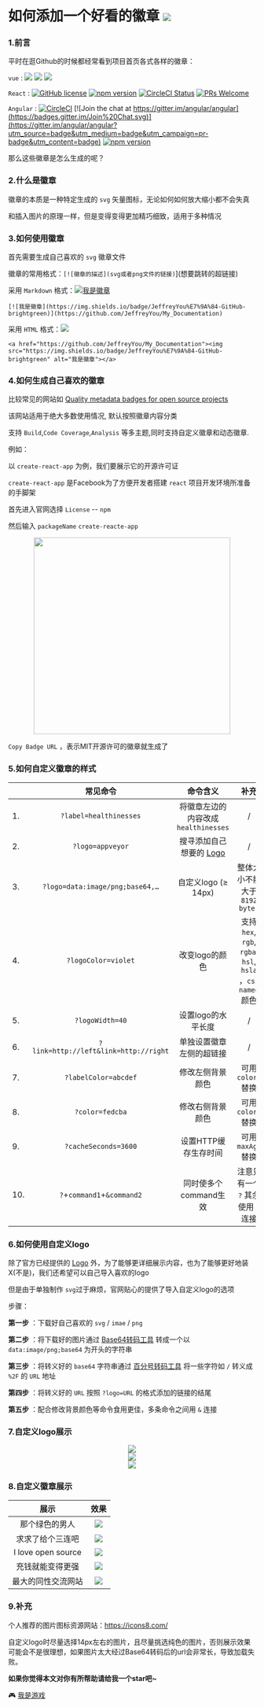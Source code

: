 # 如何添加一个好看的徽章 ![](https://img.shields.io/badge/I%20love%20You%20-three%20thousand-red?logo=data%3Aimage%2Fpng%3Bbase64%2CiVBORw0KGgoAAAANSUhEUgAAAJAAAACQCAYAAADnRuK4AAAABmJLR0QA%2FwD%2FAP%2BgvaeTAAAJMUlEQVR4nO3df5CVVR3H8ff37goSq6WluWr1B440ohBJNMC9y2IzKgM5E4gQklbUYCSIDuVYjf3UzIZRCeiHY9GAI4TbRD%2BAUZTl3gWEkQETTNF%2BMAioRGmwoMvu%2FfbH3aUNF9jdc57nPM%2B939cMw7Bwvue7cz97nsu9zz0HjDHGGGOMMcYYY4wxxhhjjDHGGGOMMcYYY4wxxhhjjDHGpImEbuBk9JOczRnUIQxGGIgyEDgPeB%2FQn1Lvb7b%2FegvYjbKdDNtQtkmB%2FeG6fzfNUYswlCJDEYYCH6b0vby3%2FXcFmil9PweAF4FdwHO0UJDN%2FCdQ66eUqADpSAZQxY3AOOBKoKr3xdiB8FugQQr82VOLPWshyxCECcBEYJBDqVZgK7AKZak08TcvDXoQPEA6iSr2cwPCV4GRkfSkvAg8wFn8Wlbzjvf6naeq50yK3IxyOzAwiimAjSgLqeU3soK2CObotmAB0nqqaeMLwJ3AgJim3Q88SD8WyhM0%2ByysV9OfI9yKMAe4wGftU3gF4T4%2ByOJQQQoSIB3FMDIsAj4RYn6EvSi3SYEGH%2BU0y3iEBcBHfNTrMWE7yq1SYEP8U8dIR9CPauYBt8Q990k8ThWzpJHXejNYc9SiLGh%2FnhOaoiyimrnSyNtxTRrbg6ijGEiG5cCQuObspn0UmSgbeKYng3Q0IyjSANRG1FdvvUAVk6WRHXFMloljEh3NGDJsIXnhAbiQDI2a5YvdHaA5plHkKZIXHoDLaGOT5rgmjskiD5DmmEKRNcDZUc%2FloC%2FCI5rlm6f7h5rjbmAJ0C%2F6tnqtBlipdUyOeqJIL2GaYwrwKDGtdF4Id0me%2B7r6K81yB8K8uFtyUESYKnmWRzVBZAHSLNcirAT6RDVHhGZLgZ90%2FoLmmAM8EKgfFy1kGC%2FreTKK4pEESEcxiAybKb3lkEZFlGukibUAWsfVKKtJ00r6%2Fw4jDJc8f%2FFd2HuA9Gr6c5QtwGW%2Ba8fsDVr5OH1po41txPfiYFR2coThspUjPov6%2F4k6ygLSHx6A86lmGW2sIP3hARhEP%2Bb7Lup1BdIco4F1vusaj4RPSZ6n%2FZXzRAfRh3N4DuGjvmqaSOyihsG%2B3lT2dwk7l5kWnlS4lMN82VcxLyuQjqUvzfwV5SIf9UzkXqWGS3ysQn5WoGY%2Bb%2BFJlYs5xM0%2BCvkJkPIVL3VMfIQZfso40jquQMPcMmocCYMlz%2FMuJdxXoKKfpdAEcaNrAfcACdc61zBhqPtj53QJ05GcTxWvudYxwSgt1MpmXu9tAbcVqJp6LDxpJvQh51LALUBFrnAab8ITLncZ7hagTCSfezJxUrfH0C1AyqVO400SBAwQvN9xvAnvXJfBrgGqcRxvwjvLZbAFyAQNUKvjeBOe02PoGqDDjuNNeIdcBrsG6C3H8SY8p42rXAP0D8fxJjTl7y7D3QIkvOQ03iTBLpfBrivQC47jTWgZtw8bur4SXXAab5Ig7zLY7XYOEHIcwF6RTqt%2FUeA8gWJvCzitQFLa8HGVSw0T1GqX8ICfW1ofc65hwlCWuZZwD9DbrAXecK5j4naQf%2FOEaxHnAMlWjiH81LWOid3PZSctrkV8fS5sIXDUSy0Th2NU%2Bfmh9xIgKXAA4WEftUwMhF9JI6%2F6KOVvc4UM38feG0uDo%2B2PlRfeAiSN%2FBPlh77qmYgo83ytPuB7g6nS%2BRdbgKE%2B6xpvXqaVIbLJ3%2FNVr1vcSSOtlI4xCHqCjOmSkmGGz%2FBABHskSoEtCD%2FwXdc4e0jWs8530Wi2%2BYUMOZ4Eroqivumx56lieBSHsESy77FAkSKfA%2FZEUd%2F0yEGEiVGd4BPZxtmygX0UGUvpDFATRgsZJkmel6OaINKd12UDO8kwAdxfMjc9psD0KJ73dBb51v2ynnUIM6Oex7zLt6TA0qgnieXsB8nzCPh79dOchvALKXBvPFPFSLPciXR9lJLx5mEK3OJ6o1h3xXr6jDTxI0qnNJto%2FIwCM%2BIKD4Q6tTnLzPZTjm13M1%2BUedLE3LinDXL%2BlTSxCGEWMf6klDXhnhDhKU0dkGb5DMJS4D0h%2B0ixNoTbJM%2FCUA0Ev4RoliEIfwQuDt1LyhwCPisF%2FhSyieABAtARXEQ1f8BuA%2BkeYS%2BtjJeNbA%2FdSiLOAJVN7KWFeoTVoXtJgc1kGJaE8EBCVqAOCkKWryPcS0LCnTBLaPV%2FT4%2BLRAWog%2BYYBywBzgndS0K8A8ySQvI%2BuJDIAAFoPZfQRgMwOHQvge0BrpcCW0I30pXEXiakkVfox0hKK1GlWkMfhiY1PJDgFagzzXITwkIqZ1fYVoR7yPO9ON%2BW6I1UBAhARzGQDI9R%2Fv%2FV340wVfJsDN1IdyT2EnYi2cBL1DACYT6lm6XKUQNVfCwt4YEUrUCdaR3XofyS8tnY6ijCXZLnodCN9FQqAwSgdXyIIo8ibuddJcBOqpgijewI3UhvpOYSdiLJs4daxiB8l%2FR%2BkHEJRxie1vBAilegzrSOq1CWABeG7qWbDgLTpcDK0I24KosAAWg9H6CNxcC40L2ckvAMMFXybht8J0XZBAja30urYzbK%2FUCf0P2coIiwgGbmylaOhW7Gl7IKUAcdxTAyLAMGhO4FAOV1Mtwkefc9CZMmtU%2BiT0U28Cx9uRL4XehegDVUc3k5hgfKdAXq0OmS9mPgjNinF%2B4nzzeS%2FnaEi7IOUAetow5lOXBBTFMeRJkmTayJab5gKiJAcPy22RXAiEgnEp6lletlI7sjnSchyvI5UFdkE3upYQxE%2BnnxBpoZXSnhgQpagTq0Py%2F6Nsrd%2BPz%2Bhfnkub2cn%2B90peIC1EHrmIyyGDjTsVQLMEMKLHZuKoUqNkBw%2FC2Q3wP9e1miGeE6yfO0z77SpKIDBKBZsgir6Pn56UcQPl3J4YEKehJ9MtJEEzCWnh1%2F3UyG8ZUeHrAV6DgdTY4iqzn95ewwytj24FW8il%2BBOsh6Cgg3cOp7i9qAaRae%2F7EAdSJ5VgFfO%2Bk%2FUO4oh3t4fLJLWBc0SwPChBO%2B%2FLgUmBSkoQSzFagr1UwH9h3%2Fs7CXvnwpXEPJZQHqgjTyJsqcTl%2BaLWvtLDTTQ5qjUXM8FbqPJKsO3UCiKd9ByvZDjMYYY4wxxhhjjDHGGGOMMcYYY4wxxhhjjDHGGGOMMcYYYyrQfwEGQyJFQbtWewAAAABJRU5ErkJggg%3D%3D)

### 1.前言

平时在逛Github的时候都经常看到项目首页各式各样的徽章：

`vue` : ![](https://img.shields.io/circleci/project/github/vuejs/vue/dev.svg?sanitize=true) ![](https://img.shields.io/codecov/c/github/vuejs/vue/dev.svg?sanitize=true) ![](https://img.shields.io/npm/dm/vue.svg?sanitize=true")

`React` : [![GitHub license](https://img.shields.io/badge/license-MIT-blue.svg)](https://github.com/facebook/react/blob/master/LICENSE) [![npm version](https://img.shields.io/npm/v/react.svg?style=flat)](https://www.npmjs.com/package/react) [![CircleCI Status](https://circleci.com/gh/facebook/react.svg?style=shield&circle-token=:circle-token)](https://circleci.com/gh/facebook/react) [![PRs Welcome](https://img.shields.io/badge/PRs-welcome-brightgreen.svg)](https://reactjs.org/docs/how-to-contribute.html#your-first-pull-request)

`Angular` : [![CircleCI](https://circleci.com/gh/angular/angular/tree/master.svg?style=shield)](https://circleci.com/gh/angular/workflows/angular/tree/master) [![Join the chat at https://gitter.im/angular/angular](https://badges.gitter.im/Join%20Chat.svg)](https://gitter.im/angular/angular?utm_source=badge&utm_medium=badge&utm_campaign=pr-badge&utm_content=badge) [![npm version](https://badge.fury.io/js/%40angular%2Fcore.svg)](https://www.npmjs.com/@angular/core)

那么这些徽章是怎么生成的呢？

### 2.什么是徽章

徽章的本质是一种特定生成的 `svg` 矢量图标，无论如何如何放大缩小都不会失真

和插入图片的原理一样，但是变得变得更加精巧细致，适用于多种情况

### 3.如何使用徽章

首先需要生成自己喜欢的 `svg` 徽章文件

徽章的常用格式：`[![徽章的描述](svg或者png文件的链接)`](想要跳转的超链接)

采用 `Markdown` 格式：[![我是徽章](https://img.shields.io/badge/JeffreyYou%E7%9A%84-GitHub-brightgreen)](https://github.com/JeffreyYou/My_Documentation)

`[![我是徽章](https://img.shields.io/badge/JeffreyYou%E7%9A%84-GitHub-brightgreen)](https://github.com/JeffreyYou/My_Documentation)`

采用 `HTML` 格式：<a href="https://github.com/JeffreyYou/My_Documentation"><img src="https://img.shields.io/badge/JeffreyYou%E7%9A%84-GitHub-brightgreen"></a>

`<a href="https://github.com/JeffreyYou/My_Documentation"><img src="https://img.shields.io/badge/JeffreyYou%E7%9A%84-GitHub-brightgreen" alt="我是徽章"></a>`

### 4.如何生成自己喜欢的徽章

比较常见的网站如 [Quality metadata badges for open source projects](https://shields.io/)

该网站适用于绝大多数使用情况, 默认按照徽章内容分类

支持 `Build`,`Code Coverage`,`Analysis` 等多主题,同时支持自定义徽章和动态徽章.

例如：

以 `create-react-app` 为例，我们要展示它的开源许可证

`create-react-app`  是Facebook为了方便开发者搭建 `react` 项目开发环境所准备的手脚架

首先进入官网选择 `License`  -- `npm` 

然后输入 `packageName` `create-reacte-app`

<div align=center><img width="400"  src="https://github.com/JeffreyYou/My_Documentation/blob/master/images/Badges/20200921153812.png"/></div>

`Copy Badge URL` ，表示MIT开源许可的徽章就生成了

### 5.如何自定义徽章的样式

|      |               常见命令                |                      命令含义                       |                            补充                             |
| ---- | :-----------------------------------: | :-------------------------------------------------: | :---------------------------------------------------------: |
| 1.   |        `?label=healthinesses`         |         将徽章左边的内容改成`healthinesses`         |                              /                              |
| 2.   |           `?logo=appveyor`            | 搜寻添加自己想要的 [Logo](https://simpleicons.org/) |                              /                              |
| 3.   |    `?logo=data:image/png;base64,…`    |                 自定义logo (≥ 14px)                 |                整体大小不能大于 `8192 bytes`                |
| 4.   |          `?logoColor=violet`          |                   改变logo的颜色                    | 支持 `hex`, `rgb`, `rgba`,` hsl`, `hsla` ，`css named` 颜色 |
| 5.   |            `?logoWidth=40`            |                 设置logo的水平长度                  |                              /                              |
| 6.   | `?link=http://left&link=http://right` |              单独设置徽章左侧的超链接               |                              /                              |
| 7.   |         `?labelColor=abcdef`          |                  修改左侧背景颜色                   |                     可用 `colorA` 替换                      |
| 8.   |            `?color=fedcba`            |                  修改右侧背景颜色                   |                     可用 `colorB` 替换                      |
| 9.   |         `?cacheSeconds=3600`          |                设置HTTP缓存生存时间                 |                     可用 `maxAge` 替换                      |
| 10.  |      `?`+`command1`+`&command2`       |                同时使多个command生效                |             注意只有一个 `?` 其余使用 `&` 连接              |

### 6.如何使用自定义logo

除了官方已经提供的 [Logo](https://simpleicons.org/) 外，为了能够更详细展示内容，也为了能够更好地装X(不是)，我们还希望可以自己导入喜欢的logo

但是由于单独制作 `svg`过于麻烦，官网贴心的提供了导入自定义logo的选项 

步骤：

**第一步** ：下载好自己喜欢的 `svg` / `imae` / `png` 

**第二步** ：将下载好的图片通过 [Base64转码工具](https://b64.io/) 转成一个以 `data:image/png;base64` 为开头的字符串

**第三步** ：将转义好的 `base64` 字符串通过 [百分号转码工具](https://meyerweb.com/eric/tools/dencoder/) 将一些字符如 `/` 转义成 `%2F`  的 `URL` 地址

**第四步** ：将转义好的 `URL` 按照 `?logo=URL` 的格式添加的链接的结尾

**第五步** ：配合修改背景颜色等命令食用更佳，多条命令之间用 `&` 连接

### 7.自定义logo展示

<div align=center><img src="https://img.shields.io/badge/I%20love%20You%20-three%20thousand-yellow?colorA=green&logo=data%3Aimage%2Fpng%3Bbase64%2CiVBORw0KGgoAAAANSUhEUgAAABAAAAAQCAYAAAAf8%2F9hAAAABmJLR0QA%2FwD%2FAP%2BgvaeTAAAA3klEQVQ4jc3Qu0oDYRDF8R%2F6FIZYxmxhpWCjxsLLU0geQGzF9zGdAfsUFtqI6QRLL3gjjSBuoY2FhRP5WLJxt%2FMP05z5zpmZj%2F9EE33keMMR5tBAL7QcJ1gYm2YS8zCqjRaucY4zXIXWxkVozXR6HwcTttqNKnKI41TIY92qNPCenvCFjxoBn%2BH5DRhip0bANi5TYR0PCh9TwjwesVZs7OMO2RRzhnvslT3oYoTOhN5G9Lp%2FrdjBMzYTbQsvfk6tRIYbrGIFt1isah6zjKeopbJHs1MCRnjFKQZ1p1fmG6VALCFwDyJuAAAAAElFTkSuQmCC"></img></div>

<div align=center><img src="https://img.shields.io/badge/I%20love%20You%20-three%20thousand-red?logo=data%3Aimage%2Fpng%3Bbase64%2CiVBORw0KGgoAAAANSUhEUgAAAJAAAACQCAYAAADnRuK4AAAABmJLR0QA%2FwD%2FAP%2BgvaeTAAAJMUlEQVR4nO3df5CVVR3H8ff37goSq6WluWr1B440ohBJNMC9y2IzKgM5E4gQklbUYCSIDuVYjf3UzIZRCeiHY9GAI4TbRD%2BAUZTl3gWEkQETTNF%2BMAioRGmwoMvu%2FfbH3aUNF9jdc57nPM%2B939cMw7Bwvue7cz97nsu9zz0HjDHGGGOMMcYYY4wxxhhjjDHGGGOMMcYYY4wxxhhjjDHGpImEbuBk9JOczRnUIQxGGIgyEDgPeB%2FQn1Lvb7b%2FegvYjbKdDNtQtkmB%2FeG6fzfNUYswlCJDEYYCH6b0vby3%2FXcFmil9PweAF4FdwHO0UJDN%2FCdQ66eUqADpSAZQxY3AOOBKoKr3xdiB8FugQQr82VOLPWshyxCECcBEYJBDqVZgK7AKZak08TcvDXoQPEA6iSr2cwPCV4GRkfSkvAg8wFn8Wlbzjvf6naeq50yK3IxyOzAwiimAjSgLqeU3soK2CObotmAB0nqqaeMLwJ3AgJim3Q88SD8WyhM0%2ByysV9OfI9yKMAe4wGftU3gF4T4%2ByOJQQQoSIB3FMDIsAj4RYn6EvSi3SYEGH%2BU0y3iEBcBHfNTrMWE7yq1SYEP8U8dIR9CPauYBt8Q990k8ThWzpJHXejNYc9SiLGh%2FnhOaoiyimrnSyNtxTRrbg6ijGEiG5cCQuObspn0UmSgbeKYng3Q0IyjSANRG1FdvvUAVk6WRHXFMloljEh3NGDJsIXnhAbiQDI2a5YvdHaA5plHkKZIXHoDLaGOT5rgmjskiD5DmmEKRNcDZUc%2FloC%2FCI5rlm6f7h5rjbmAJ0C%2F6tnqtBlipdUyOeqJIL2GaYwrwKDGtdF4Id0me%2B7r6K81yB8K8uFtyUESYKnmWRzVBZAHSLNcirAT6RDVHhGZLgZ90%2FoLmmAM8EKgfFy1kGC%2FreTKK4pEESEcxiAybKb3lkEZFlGukibUAWsfVKKtJ00r6%2Fw4jDJc8f%2FFd2HuA9Gr6c5QtwGW%2Ba8fsDVr5OH1po41txPfiYFR2coThspUjPov6%2F4k6ygLSHx6A86lmGW2sIP3hARhEP%2Bb7Lup1BdIco4F1vusaj4RPSZ6n%2FZXzRAfRh3N4DuGjvmqaSOyihsG%2B3lT2dwk7l5kWnlS4lMN82VcxLyuQjqUvzfwV5SIf9UzkXqWGS3ysQn5WoGY%2Bb%2BFJlYs5xM0%2BCvkJkPIVL3VMfIQZfso40jquQMPcMmocCYMlz%2FMuJdxXoKKfpdAEcaNrAfcACdc61zBhqPtj53QJ05GcTxWvudYxwSgt1MpmXu9tAbcVqJp6LDxpJvQh51LALUBFrnAab8ITLncZ7hagTCSfezJxUrfH0C1AyqVO400SBAwQvN9xvAnvXJfBrgGqcRxvwjvLZbAFyAQNUKvjeBOe02PoGqDDjuNNeIdcBrsG6C3H8SY8p42rXAP0D8fxJjTl7y7D3QIkvOQ03iTBLpfBrivQC47jTWgZtw8bur4SXXAab5Ig7zLY7XYOEHIcwF6RTqt%2FUeA8gWJvCzitQFLa8HGVSw0T1GqX8ICfW1ofc65hwlCWuZZwD9DbrAXecK5j4naQf%2FOEaxHnAMlWjiH81LWOid3PZSctrkV8fS5sIXDUSy0Th2NU%2Bfmh9xIgKXAA4WEftUwMhF9JI6%2F6KOVvc4UM38feG0uDo%2B2PlRfeAiSN%2FBPlh77qmYgo83ytPuB7g6nS%2BRdbgKE%2B6xpvXqaVIbLJ3%2FNVr1vcSSOtlI4xCHqCjOmSkmGGz%2FBABHskSoEtCD%2FwXdc4e0jWs8530Wi2%2BYUMOZ4Eroqivumx56lieBSHsESy77FAkSKfA%2FZEUd%2F0yEGEiVGd4BPZxtmygX0UGUvpDFATRgsZJkmel6OaINKd12UDO8kwAdxfMjc9psD0KJ73dBb51v2ynnUIM6Oex7zLt6TA0qgnieXsB8nzCPh79dOchvALKXBvPFPFSLPciXR9lJLx5mEK3OJ6o1h3xXr6jDTxI0qnNJto%2FIwCM%2BIKD4Q6tTnLzPZTjm13M1%2BUedLE3LinDXL%2BlTSxCGEWMf6klDXhnhDhKU0dkGb5DMJS4D0h%2B0ixNoTbJM%2FCUA0Ev4RoliEIfwQuDt1LyhwCPisF%2FhSyieABAtARXEQ1f8BuA%2BkeYS%2BtjJeNbA%2FdSiLOAJVN7KWFeoTVoXtJgc1kGJaE8EBCVqAOCkKWryPcS0LCnTBLaPV%2FT4%2BLRAWog%2BYYBywBzgndS0K8A8ySQvI%2BuJDIAAFoPZfQRgMwOHQvge0BrpcCW0I30pXEXiakkVfox0hKK1GlWkMfhiY1PJDgFagzzXITwkIqZ1fYVoR7yPO9ON%2BW6I1UBAhARzGQDI9R%2Fv%2FV340wVfJsDN1IdyT2EnYi2cBL1DACYT6lm6XKUQNVfCwt4YEUrUCdaR3XofyS8tnY6ijCXZLnodCN9FQqAwSgdXyIIo8ibuddJcBOqpgijewI3UhvpOYSdiLJs4daxiB8l%2FR%2BkHEJRxie1vBAilegzrSOq1CWABeG7qWbDgLTpcDK0I24KosAAWg9H6CNxcC40L2ckvAMMFXybht8J0XZBAja30urYzbK%2FUCf0P2coIiwgGbmylaOhW7Gl7IKUAcdxTAyLAMGhO4FAOV1Mtwkefc9CZMmtU%2BiT0U28Cx9uRL4XehegDVUc3k5hgfKdAXq0OmS9mPgjNinF%2B4nzzeS%2FnaEi7IOUAetow5lOXBBTFMeRJkmTayJab5gKiJAcPy22RXAiEgnEp6lletlI7sjnSchyvI5UFdkE3upYQxE%2BnnxBpoZXSnhgQpagTq0Py%2F6Nsrd%2BPz%2Bhfnkub2cn%2B90peIC1EHrmIyyGDjTsVQLMEMKLHZuKoUqNkBw%2FC2Q3wP9e1miGeE6yfO0z77SpKIDBKBZsgir6Pn56UcQPl3J4YEKehJ9MtJEEzCWnh1%2F3UyG8ZUeHrAV6DgdTY4iqzn95ewwytj24FW8il%2BBOsh6Cgg3cOp7i9qAaRae%2F7EAdSJ5VgFfO%2Bk%2FUO4oh3t4fLJLWBc0SwPChBO%2B%2FLgUmBSkoQSzFagr1UwH9h3%2Fs7CXvnwpXEPJZQHqgjTyJsqcTl%2BaLWvtLDTTQ5qjUXM8FbqPJKsO3UCiKd9ByvZDjMYYY4wxxhhjjDHGGGOMMcYYY4wxxhhjjDHGGGOMMcYYYyrQfwEGQyJFQbtWewAAAABJRU5ErkJggg%3D%3D"></img></div>

<div align=center><img src="https://img.shields.io/badge/I%20love%20You%20-three%20thousand-red?colorB=orange&colorA=43AD8D&logo=data%3Aimage%2Fpng%3Bbase64%2CiVBORw0KGgoAAAANSUhEUgAAABAAAAAQCAYAAAAf8%2F9hAAAABmJLR0QA%2FwD%2FAP%2BgvaeTAAABkUlEQVQ4ja2Sv0tbURTHv%2Fe%2Be5%2F68kIgi2gWETu5CHXrGAiNEezaQRBdBdHB%2Fgc6Cf4DIdBFKHQITdI8p0IlIJTi0i4BURDX5JH7ou%2B9%2B8MlYkxJiMXPdDjf8zmHCxd4TUyxmDSl0uTQvFSaNMVisr9HACCu1d4R1z2gtr0MrSMt5W8IccxWVr4BgPS8D3CcHcr5EozhOorOtRCf7ELhFzGelzCue0EcZ%2BHZNSm70vd3oZTF0ukjwthUf66D4A9tNpdZbFlbfEAGAMKYw5LJw149NZjTRGIxzmQ2GGFsbtibiW2nh2W9%2FA1FGIajhkYSxxFFHNeMlPcvlrVWpNs9o3x19afudE5e6qtO5ztbW6tSALCur%2FeUEGfjyiaKLpUQ%2B0DvHwDAfaUyz1OpL9R1346Uw%2FBGtVrrPJ%2F%2F8WwBAASnp7MTnH%2B2UqksCPlH1kHwV%2Fn%2Bpl0onD%2F2aP9AIpe7tYD3st0%2BNEpFT6Y2qt3%2Beuf72X55JLJa%2FagbjaZuNK6ien17LGkQUS5PB%2FX6zH%2FJ4%2FIAd1%2BkpmPB%2FIUAAAAASUVORK5CYII%3D"></img></div>

### 8.自定义徽章展示

<table align=center>
<thead>
<tr><th style='text-align:center;' >展示</th><th style='text-align:center;' >效果</th></tr></thead>
<tbody><tr><td style='text-align:center;' >那个绿色的男人</td><td style='text-align:center;' ><a href='https://github.com/JeffreyYou/My_Documentation'><img src="https://img.shields.io/badge/G%E8%83%96%E8%BF%98%E6%88%91-%E8%A1%80%E6%B1%97%E9%92%B1%EF%BC%81-yellow?colorA=4a9718&amp;logo=steam" referrerpolicy="no-referrer"></a></td></tr><tr><td style='text-align:center;' >求求了给个三连吧</td><td style='text-align:center;' ><a href='https://github.com/JeffreyYou/My_Documentation'><img src="https://img.shields.io/badge/下次-一定-orgreen?logoColor=white&amp;logo=Bilibili" referrerpolicy="no-referrer"></a></td></tr><tr><td style='text-align:center;' >I love open source</td><td style='text-align:center;' ><img src="https://img.shields.io/badge/I%20love-Open%20Soucre-43AD8D?logo=data%3Aimage%2Fpng%3Bbase64%2CiVBORw0KGgoAAAANSUhEUgAAAJAAAACQCAYAAADnRuK4AAAABmJLR0QA%2FwD%2FAP%2BgvaeTAAAJMUlEQVR4nO3df5CVVR3H8ff37goSq6WluWr1B440ohBJNMC9y2IzKgM5E4gQklbUYCSIDuVYjf3UzIZRCeiHY9GAI4TbRD%2BAUZTl3gWEkQETTNF%2BMAioRGmwoMvu%2FfbH3aUNF9jdc57nPM%2B939cMw7Bwvue7cz97nsu9zz0HjDHGGGOMMcYYY4wxxhhjjDHGGGOMMcYYY4wxxhhjjDHGpImEbuBk9JOczRnUIQxGGIgyEDgPeB%2FQn1Lvb7b%2FegvYjbKdDNtQtkmB%2FeG6fzfNUYswlCJDEYYCH6b0vby3%2FXcFmil9PweAF4FdwHO0UJDN%2FCdQ66eUqADpSAZQxY3AOOBKoKr3xdiB8FugQQr82VOLPWshyxCECcBEYJBDqVZgK7AKZak08TcvDXoQPEA6iSr2cwPCV4GRkfSkvAg8wFn8Wlbzjvf6naeq50yK3IxyOzAwiimAjSgLqeU3soK2CObotmAB0nqqaeMLwJ3AgJim3Q88SD8WyhM0%2ByysV9OfI9yKMAe4wGftU3gF4T4%2ByOJQQQoSIB3FMDIsAj4RYn6EvSi3SYEGH%2BU0y3iEBcBHfNTrMWE7yq1SYEP8U8dIR9CPauYBt8Q990k8ThWzpJHXejNYc9SiLGh%2FnhOaoiyimrnSyNtxTRrbg6ijGEiG5cCQuObspn0UmSgbeKYng3Q0IyjSANRG1FdvvUAVk6WRHXFMloljEh3NGDJsIXnhAbiQDI2a5YvdHaA5plHkKZIXHoDLaGOT5rgmjskiD5DmmEKRNcDZUc%2FloC%2FCI5rlm6f7h5rjbmAJ0C%2F6tnqtBlipdUyOeqJIL2GaYwrwKDGtdF4Id0me%2B7r6K81yB8K8uFtyUESYKnmWRzVBZAHSLNcirAT6RDVHhGZLgZ90%2FoLmmAM8EKgfFy1kGC%2FreTKK4pEESEcxiAybKb3lkEZFlGukibUAWsfVKKtJ00r6%2Fw4jDJc8f%2FFd2HuA9Gr6c5QtwGW%2Ba8fsDVr5OH1po41txPfiYFR2coThspUjPov6%2F4k6ygLSHx6A86lmGW2sIP3hARhEP%2Bb7Lup1BdIco4F1vusaj4RPSZ6n%2FZXzRAfRh3N4DuGjvmqaSOyihsG%2B3lT2dwk7l5kWnlS4lMN82VcxLyuQjqUvzfwV5SIf9UzkXqWGS3ysQn5WoGY%2Bb%2BFJlYs5xM0%2BCvkJkPIVL3VMfIQZfso40jquQMPcMmocCYMlz%2FMuJdxXoKKfpdAEcaNrAfcACdc61zBhqPtj53QJ05GcTxWvudYxwSgt1MpmXu9tAbcVqJp6LDxpJvQh51LALUBFrnAab8ITLncZ7hagTCSfezJxUrfH0C1AyqVO400SBAwQvN9xvAnvXJfBrgGqcRxvwjvLZbAFyAQNUKvjeBOe02PoGqDDjuNNeIdcBrsG6C3H8SY8p42rXAP0D8fxJjTl7y7D3QIkvOQ03iTBLpfBrivQC47jTWgZtw8bur4SXXAab5Ig7zLY7XYOEHIcwF6RTqt%2FUeA8gWJvCzitQFLa8HGVSw0T1GqX8ICfW1ofc65hwlCWuZZwD9DbrAXecK5j4naQf%2FOEaxHnAMlWjiH81LWOid3PZSctrkV8fS5sIXDUSy0Th2NU%2Bfmh9xIgKXAA4WEftUwMhF9JI6%2F6KOVvc4UM38feG0uDo%2B2PlRfeAiSN%2FBPlh77qmYgo83ytPuB7g6nS%2BRdbgKE%2B6xpvXqaVIbLJ3%2FNVr1vcSSOtlI4xCHqCjOmSkmGGz%2FBABHskSoEtCD%2FwXdc4e0jWs8530Wi2%2BYUMOZ4Eroqivumx56lieBSHsESy77FAkSKfA%2FZEUd%2F0yEGEiVGd4BPZxtmygX0UGUvpDFATRgsZJkmel6OaINKd12UDO8kwAdxfMjc9psD0KJ73dBb51v2ynnUIM6Oex7zLt6TA0qgnieXsB8nzCPh79dOchvALKXBvPFPFSLPciXR9lJLx5mEK3OJ6o1h3xXr6jDTxI0qnNJto%2FIwCM%2BIKD4Q6tTnLzPZTjm13M1%2BUedLE3LinDXL%2BlTSxCGEWMf6klDXhnhDhKU0dkGb5DMJS4D0h%2B0ixNoTbJM%2FCUA0Ev4RoliEIfwQuDt1LyhwCPisF%2FhSyieABAtARXEQ1f8BuA%2BkeYS%2BtjJeNbA%2FdSiLOAJVN7KWFeoTVoXtJgc1kGJaE8EBCVqAOCkKWryPcS0LCnTBLaPV%2FT4%2BLRAWog%2BYYBywBzgndS0K8A8ySQvI%2BuJDIAAFoPZfQRgMwOHQvge0BrpcCW0I30pXEXiakkVfox0hKK1GlWkMfhiY1PJDgFagzzXITwkIqZ1fYVoR7yPO9ON%2BW6I1UBAhARzGQDI9R%2Fv%2FV340wVfJsDN1IdyT2EnYi2cBL1DACYT6lm6XKUQNVfCwt4YEUrUCdaR3XofyS8tnY6ijCXZLnodCN9FQqAwSgdXyIIo8ibuddJcBOqpgijewI3UhvpOYSdiLJs4daxiB8l%2FR%2BkHEJRxie1vBAilegzrSOq1CWABeG7qWbDgLTpcDK0I24KosAAWg9H6CNxcC40L2ckvAMMFXybht8J0XZBAja30urYzbK%2FUCf0P2coIiwgGbmylaOhW7Gl7IKUAcdxTAyLAMGhO4FAOV1Mtwkefc9CZMmtU%2BiT0U28Cx9uRL4XehegDVUc3k5hgfKdAXq0OmS9mPgjNinF%2B4nzzeS%2FnaEi7IOUAetow5lOXBBTFMeRJkmTayJab5gKiJAcPy22RXAiEgnEp6lletlI7sjnSchyvI5UFdkE3upYQxE%2BnnxBpoZXSnhgQpagTq0Py%2F6Nsrd%2BPz%2Bhfnkub2cn%2B90peIC1EHrmIyyGDjTsVQLMEMKLHZuKoUqNkBw%2FC2Q3wP9e1miGeE6yfO0z77SpKIDBKBZsgir6Pn56UcQPl3J4YEKehJ9MtJEEzCWnh1%2F3UyG8ZUeHrAV6DgdTY4iqzn95ewwytj24FW8il%2BBOsh6Cgg3cOp7i9qAaRae%2F7EAdSJ5VgFfO%2Bk%2FUO4oh3t4fLJLWBc0SwPChBO%2B%2FLgUmBSkoQSzFagr1UwH9h3%2Fs7CXvnwpXEPJZQHqgjTyJsqcTl%2BaLWvtLDTTQ5qjUXM8FbqPJKsO3UCiKd9ByvZDjMYYY4wxxhhjjDHGGGOMMcYYY4wxxhhjjDHGGGOMMcYYYyrQfwEGQyJFQbtWewAAAABJRU5ErkJggg%3D%3D" referrerpolicy="no-referrer"></td></tr><tr><td style='text-align:center;' >充钱就能变得更强</td><td style='text-align:center;' ><a href='https://github.com/JeffreyYou/My_Documentation'><img src="https://img.shields.io/badge/你在想-Peach!-red?colorA=43AD8D&amp;logo=Tencent-QQ" referrerpolicy="no-referrer"></a></td></tr><tr><td style='text-align:center;' >最大的同性交流网站</td><td style='text-align:center;' ><a href='https://github.com/JeffreyYou/My_Documentation'><img src="https://img.shields.io/badge/%E6%B2%A1%E9%94%99-%E5%B0%B1%E6%98%AF%E6%88%91-lightgrey?logo=Github" referrerpolicy="no-referrer"></a></td></tr></tbody></table>


### 9.补充

个人推荐的图片图标资源网站：https://icons8.com/

自定义logo时尽量选择14px左右的图片，且尽量挑选纯色的图片，否则展示效果可能会不是很理想，如果图片太大经过Base64转码后的url会非常长，导致加载失败。

**如果你觉得本文对你有所帮助请给我一个star吧~**

:video_game: [我是游戏](www.google,com)

